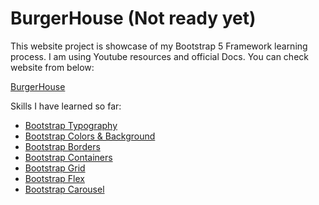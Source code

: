 # BurgerHouse (Not ready yet)

This website project is showcase of my Bootstrap 5 Framework learning process. I am using Youtube resources and official Docs. You can check website from
below:

<a href="//shamilx.github.io/BurgerHouse">BurgerHouse</a>


Skills I have learned so far:
<ul>
<li><a href="https://getbootstrap.com/docs/5.2/content/typography/">Bootstrap Typography</a></li>
<li><a href="https://getbootstrap.com/docs/5.2/helpers/color-background/">Bootstrap Colors & Background </a></li>
<li><a href="https://getbootstrap.com/docs/5.2/utilities/borders/">Bootstrap Borders </a></li>
<li><a href="https://getbootstrap.com/docs/5.2/layout/containers/">Bootstrap Containers</a></li>
<li><a href="https://getbootstrap.com/docs/5.2/layout/grid/">Bootstrap Grid</a></li>
<li><a href="https://getbootstrap.com/docs/5.2/utilities/flex/">Bootstrap Flex</a></li>
<li><a href="https://getbootstrap.com/docs/5.2/components/carousel/">Bootstrap Carousel</a></li>
</ul>
